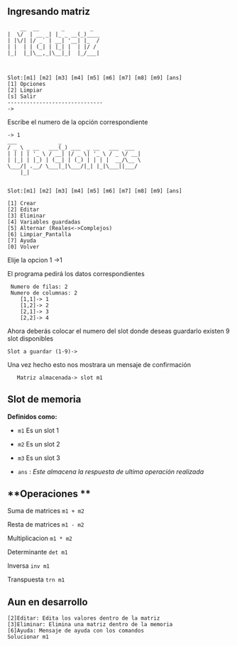## Ingresando matriz 

        __  __       _        _
    |  \/  | __ _| |_ _ __(_)____
    | |\/| |/ _` | __| '__| |_  /
    | |  | | (_| | |_| |  | |/ /
    |_|  |_|\__,_|\__|_|  |_/___|



    Slot:[m1] [m2] [m3] [m4] [m5] [m6] [m7] [m8] [m9] [ans]
    [1] Opciones
    [2] Limpiar
    [s] Salir
    ------------------------------
    ->
Escribe el numero de la opción correspondiente

    -> 1
    ___             _
    / _ \ _ __   ___(_) ___  _ __   ___  ___ 
    | | | | '_ \ / __| |/ _ \| '_ \ / _ \/ __|
    | |_| | |_) | (__| | (_) | | | |  __/\__ \
    \___/| .__/ \___|_|\___/|_| |_|\___||___/
        |_|


    Slot:[m1] [m2] [m3] [m4] [m5] [m6] [m7] [m8] [m9] [ans] 

    [1] Crear 
    [2] Editar 
    [3] Eliminar 
    [4] Variables guardadas 
    [5] Alternar (Reales<->Complejos) 
    [6] Limpiar_Pantalla 
    [7] Ayuda 
    [0] Volver 

Elije la opcion 1
    ->1

El programa pedirá  los datos correspondientes
   
     Numero de filas: 2
     Numero de columnas: 2
        [1,1]-> 1
        [1,2]-> 2
        [2,1]-> 3
        [2,2]-> 4
Ahora deberás colocar el numero del slot donde deseas guardarlo 
existen 9 slot disponibles

    Slot a guardar (1-9)-> 
   Una vez hecho esto nos mostrara un mensaje de confirmación 

       Matriz almacenada-> slot m1

## Slot de memoria

**Definidos como:**

 - `m1` Es un slot 1
 - `m2` Es un slot 2
 - `m3` Es un slot 3

 - `ans` : *Este almacena la respuesta de ultima operación realizada*

## **Operaciones  **

Suma de matrices 
`m1 + m2`

Resta de matrices
 `m1 - m2` 

Multiplicacion
`m1 * m2` 

Determinante
`det m1`

Inversa
`inv m1`

Transpuesta
`trn m1`

## Aun en desarrollo

    [2]Editar: Edita los valores dentro de la matriz
    [3]Eliminar: Elimina una matriz dentro de la memoria
    [6]Ayuda: Mensaje de ayuda con los comandos 
    Solucionar m1

